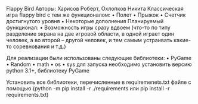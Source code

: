 Flappy Bird
Авторы: Харисов Роберт, Охлопков Никита
Классическая игра flappy bird с тем же функционалом:
•	Полет
•	Прыжок
•	Счетчик достигнутого уровня
•	Некоторые дополнения 
Планируемый функционал:
•	Возможность игры сразу вдвоем (что-то по типу разделение экрана на две игровой области, в одной играет один человек, а во второй – другой человек, и тем самым устраивать какие-то соревнования и т.д.)

 Для реализации были использованы следующие библиотеки:
•	PyGame
•	Random
•	math
•	os
•	sys
для запуска необходимо установить версию python 3.1+, библиотеку PyGame



Установить все библиотеки, перечисленные в requiremenets.txt файле с помощью (python -m pip install -r ./requirements или pip install -r requirements.txt)
